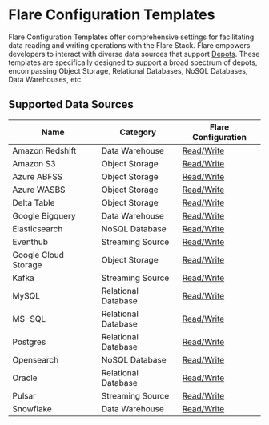 # Flare Configuration Templates

Flare Configuration Templates offer comprehensive settings for facilitating data reading and writing operations with the Flare Stack. Flare empowers developers to interact with diverse data sources that support [Depots](/resources/depot/). These templates are specifically designed to support a broad spectrum of depots, encompassing Object Storage, Relational Databases, NoSQL Databases, Data Warehouses, etc.

## Supported Data Sources

<div style="text-align: center;" markdown="1">

| Name             | Category         | Flare Configuration                                                                 |
|------------------|------------------|------------------------------------------------------------------------------------|
| Amazon Redshift  | Data Warehouse    | [Read/Write](/resources/stacks/flare/configuration_templates/amazon_redshift/)      |
| Amazon S3        | Object Storage    | [Read/Write](/resources/stacks/flare/configuration_templates/object_storage_depots/)|
| Azure ABFSS      | Object Storage    | [Read/Write](/resources/stacks/flare/configuration_templates/object_storage_depots/)|
| Azure WASBS      | Object Storage    | [Read/Write](/resources/stacks/flare/configuration_templates/object_storage_depots) |
| Delta Table      | Object Storage    | [Read/Write](/resources/stacks/flare/configuration_templates/delta_table) |
| Google Bigquery  | Data Warehouse    | [Read/Write](/resources/stacks/flare/configuration_templates/google_bigquery/)      |
| Elasticsearch    | NoSQL Database    | [Read/Write](/resources/stacks/flare/configuration_templates/elasticsearch/)        |
| Eventhub         | Streaming Source  | [Read/Write](/resources/stacks/flare/configuration_templates/eventhub/)             |
| Google Cloud Storage | Object Storage| [Read/Write](/resources/stacks/flare/configuration_templates/object_storage_depots/)|
| Kafka            | Streaming Source  | [Read/Write](/resources/stacks/flare/configuration_templates/kafka/)               |
| MySQL            | Relational Database| [Read/Write](/resources/stacks/flare/configuration_templates/mysql/)               |
| MS-SQL           | Relational Database| [Read/Write](/resources/stacks/flare/configuration_templates/mssql/)               |
| Postgres         | Relational Database| [Read/Write](/resources/stacks/flare/configuration_templates/postgres/)            |
| Opensearch       | NoSQL Database    | [Read/Write](/resources/stacks/flare/configuration_templates/opensearch/)          |
| Oracle           | Relational Database| [Read/Write](/resources/stacks/flare/configuration_templates/oracle/)              |
| Pulsar           | Streaming Source  | [Read/Write](/resources/stacks/flare/configuration_templates/pulsar/)              |
| Snowflake        | Data Warehouse    | [Read/Write](/resources/stacks/flare/configuration_templates/snowflake/)           |

</div>